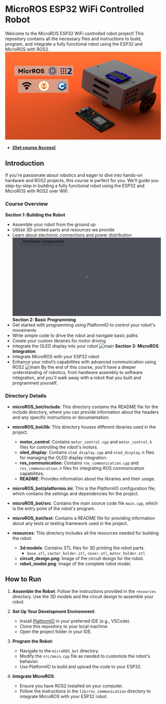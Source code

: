 # MicroROS ESP32 WiFi Controlled Robot

Welcome to the MicroROS ESP32 WiFi controlled robot project! This repository contains all the necessary files and instructions to build, program, and integrate a fully functional robot using the ESP32 and MicroROS with ROS2.
![main](https://github.com/noshluk2/MicroROS-ESP32-WiFi-Controlled-Robot/blob/main/resources/thumbnail.png)
- **[[Get course Access]](https://robotisim.com/project-based-course/)**
## Introduction

If you're passionate about robotics and eager to dive into hands-on hardware and ROS2 projects, this course is perfect for you. We'll guide you step-by-step in building a fully functional robot using the ESP32 and MicroROS with ROS2 over Wifi.

### Course Overview

**Section 1: Building the Robot**
- Assemble your robot from the ground up
- Utilize 3D-printed parts and resources we provide
- Learn about electronic connections and power distribution
![main](https://github.com/noshluk2/MicroROS-ESP32-WiFi-Controlled-Robot/blob/main/resources/1_microROS_bot_circuit.gif)
**Section 2: Basic Programming**
- Get started with programming using PlatformIO to control your robot's movements
- Write simple code to drive the robot and navigate basic paths
- Create your custom libraries for motor driving
- Integrate the OLED display into your robot
![main](https://github.com/noshluk2/MicroROS-ESP32-WiFi-Controlled-Robot/blob/main/resources/2_basic_programing.gif)
**Section 3: MicroROS Integration**
- Integrate MicroROS with your ESP32 robot
- Enhance your robot’s capabilities with advanced communication using ROS2
![main](https://github.com/noshluk2/MicroROS-ESP32-WiFi-Controlled-Robot/blob/main/resources/3_microROS_integeration.gif)
By the end of this course, you'll have a deeper understanding of robotics, from hardware assembly to software integration, and you'll walk away with a robot that you built and programmed yourself.

### Directory Details

- **microROS_bot/include**: This directory contains the README file for the include directory, where you can provide information about the headers and any specific instructions or documentation.

- **microROS_bot/lib**: This directory houses different libraries used in the project.
  - **motor_control**: Contains `motor_control.cpp` and `motor_control.h` files for controlling the robot's motors.
  - **oled_display**: Contains `oled_display.cpp` and `oled_display.h` files for managing the OLED display integration.
  - **ros_communication**: Contains `ros_communication.cpp` and `ros_communication.h` files for integrating ROS communication capabilities.
  - **README**: Provides information about the libraries and their usage.

- **microROS_bot/platformio.ini**: This is the PlatformIO configuration file, which contains the settings and dependencies for the project.

- **microROS_bot/src**: Contains the main source code file `main.cpp`, which is the entry point of the robot's program.

- **microROS_bot/test**: Contains a README file for providing information about any tests or testing framework used in the project.

- **resources**: This directory includes all the resources needed for building the robot.
  - **3d models**: Contains STL files for 3D printing the robot parts.
    - `base.stl`, `caster_holder.stl`, `cover.stl`, `motor_holder.stl`
  - **circuit_design.png**: Image of the circuit design for the robot.
  - **robot_model.png**: Image of the complete robot model.

## How to Run

1. **Assemble the Robot**: Follow the instructions provided in the `resources` directory. Use the 3D models and the circuit design to assemble your robot.

2. **Set Up Your Development Environment**:
   - Install [PlatformIO](https://platformio.org/install/ide?install=vscode) in your preferred IDE (e.g., VSCode).
   - Clone this repository to your local machine.
   - Open the project folder in your IDE.

3. **Program the Robot**:
   - Navigate to the `microROS_bot` directory.
   - Modify the `src/main.cpp` file as needed to customize the robot's behavior.
   - Use PlatformIO to build and upload the code to your ESP32.

4. **Integrate MicroROS**:
   - Ensure you have ROS2 installed on your computer.
   - Follow the instructions in the `lib/ros_communication` directory to integrate MicroROS with your ESP32 robot.

